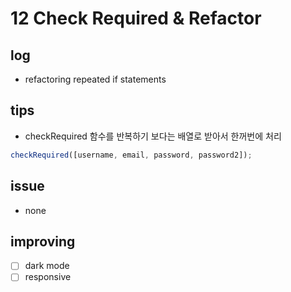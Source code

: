 # 12 Check Required & Refactor

## log

- refactoring repeated if statements

## tips

- checkRequired 함수를 반복하기 보다는 배열로 받아서 한꺼번에 처리

```javascript
checkRequired([username, email, password, password2]);
```

## issue

- none

## improving

- [ ] dark mode
- [ ] responsive
